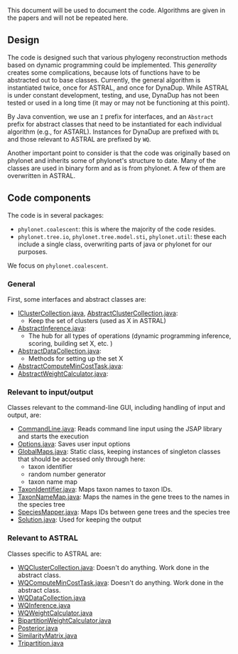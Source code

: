 This document will be used to document the code. Algorithms are given in the papers and will not be repeated here. 

## Design

The code is designed such that various phylogeny reconstruction methods
based on dynamic programming could be implemented. 
This *generality* creates some complications, because lots of functions
have to be abstracted out to base classes. 
Currently, the general algorithm is instantiated twice, 
once for ASTRAL, and once for DynaDup. 
While ASTRAL is under constant development, testing, and use, 
DynaDup has not been tested or used in a long time (it may or may not
be functioning at this point). 

By Java convention, we use an `I` prefix for interfaces, 
and an `Abstract` prefix for abstract classes that need to
be instantiated for each individual algorithm (e.g., for ASTARL). 
Instances for DynaDup are prefixed with `DL` and those relevant
to ASTRAL are prefixed by `WQ`. 

Another important point to consider is that the code was originally
based on phylonet and inherits some of phylonet's structure to date.
Many of the classes are used in binary form and as is from phylonet. 
A few of them are overwritten in ASTRAL. 

## Code components

The code is in several packages:

* `phylonet.coalescent`: this is where the majority of the code resides. 
* `phylonet.tree.io`, `phylonet.tree.model.sti`, `phylonet.util`: these each include a single class, overwriting parts of java or phylonet for our purposes. 

We focus on `phylonet.coalescent`. 

### General
First, some interfaces and abstract classes are:

* [IClusterCollection.java](), [AbstractClusterCollection.java]():
	* Keep the set of clusters (used as X in ASTRAL)
* [AbstractInference.java]():
	* The hub for all types of operations (dynamic programming inference, scoring, building set X, etc. ) 
* [AbstractDataCollection.java]():
	* Methods for setting up the set X 
* [AbstractComputeMinCostTask.java]():
* [AbstractWeightCalculator.java]():

### Relevant to input/output

Classes relevant to the command-line GUI, including handling of input and output, are:

* [CommandLine.java](): Reads command line input using the JSAP library and starts the execution
* [Options.java](): Saves user input options 
* [GlobalMaps.java](): Static class, keeping instances of singleton classes that should be accessed only through here:
	* taxon identifier
	* random number generator
	* taxon name map 	
* [TaxonIdentifier.java]():
 Maps taxon names to taxon IDs.  
* [TaxonNameMap.java]():
Maps the names in the gene trees to the names in the species tree 
* [SpeciesMapper.java](): Maps IDs between gene trees and the species tree
* [Solution.java](): Used for keeping the output


### Relevant to ASTRAL

Classes specific to ASTRAL are:

* [WQClusterCollection.java](): Doesn't do anything. Work done in the abstract class. 
* [WQComputeMinCostTask.java](): Doesn't do anything. Work done in the abstract class.
* [WQDataCollection.java]()
* [WQInference.java]()
* [WQWeightCalculator.java]()
* [BipartitionWeightCalculator.java]()
* [Posterior.java]()
* [SimilarityMatrix.java]()
* [Tripartition.java]()







